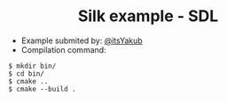 <div align="center">

# Silk example - SDL

</div>

- Example submited by: [@itsYakub](https://github.com/itsYakub)
- Compilation command:
```console
$ mkdir bin/
$ cd bin/
$ cmake ..
$ cmake --build .
```